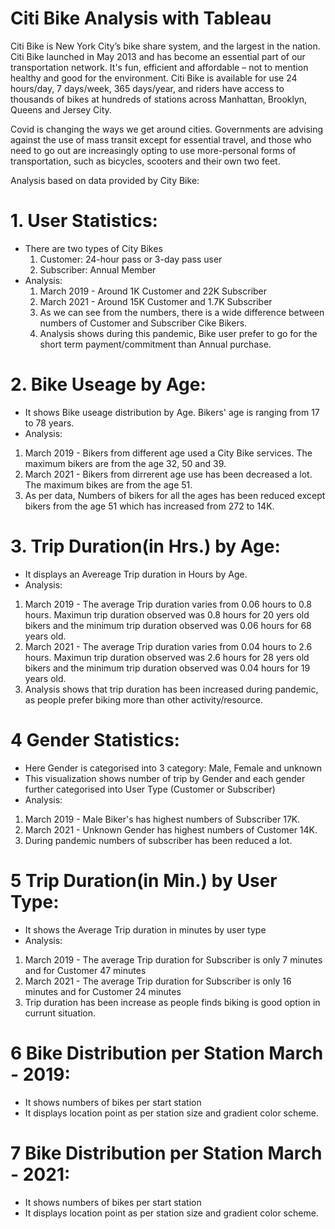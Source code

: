 # Citi Bike Analysis with Tableau
 
Citi Bike is New York City’s bike share system, and the largest in the nation. Citi Bike launched in May 2013 and has become an essential part of our transportation network. It's fun, efficient and affordable – not to mention healthy and good for the environment. Citi Bike is available for use 24 hours/day, 7 days/week, 365 days/year, and riders have access to thousands of bikes at hundreds of stations across Manhattan, Brooklyn, Queens and Jersey City.

Covid is changing the ways we get around cities. Governments are advising against the use of mass transit except for essential travel, and those who need to go out are increasingly opting to use more-personal forms of transportation, such as bicycles, scooters and their own two feet.

Analysis based on data provided by City Bike:

# 1. User Statistics:
- There are two types of City Bikes
  1. Customer: 24-hour pass or 3-day pass user
  2. Subscriber: Annual Member
- Analysis:
  1. March 2019 - Around 1K Customer and 22K Subscriber
  2. March 2021 - Around 15K Customer and 1.7K Subscriber
  3. As we can see from the numbers, there is a wide difference between numbers of Customer and Subscriber Cike Bikers.
  4. Analysis shows during this pandemic, Bike user prefer to go for the short term payment/commitment than Annual purchase.

# 2. Bike Useage by Age:
- It shows Bike useage distribution by Age. Bikers' age is ranging from 17 to 78 years.
- Analysis:
 1. March 2019 - Bikers from different age used a City Bike services. The maximum bikers are from the age 32, 50 and 39. 
 2. March 2021 - Bikers from dirrerent age use has been decreased a lot. The maximum bikes are from the age 51.
 3. As per data, Numbers of bikers for all the ages has been reduced except bikers from the age 51 which has increased from 272 to 14K.

# 3. Trip Duration(in Hrs.) by Age:
- It displays an Avereage Trip duration in Hours by Age.
- Analysis:
 1. March 2019 - The average Trip duration varies from 0.06 hours to 0.8 hours. Maximun trip duration observed was 0.8 hours for 20 yers old bikers and the minimum trip duration observed was 0.06 hours for 68 years old.
 2. March 2021 - The average Trip duration varies from 0.04 hours to 2.6 hours. Maximun trip duration observed was 2.6 hours for 28 yers old bikers and the minimum trip duration observed was 0.04 hours for 19 years old.
 3. Analysis shows that trip duration has been increased during pandemic, as people prefer biking more than other activity/resource.

# 4 Gender Statistics:
- Here Gender is categorised into 3 category: Male, Female and unknown
- This visualization shows number of trip by Gender and each gender further categorised into User Type (Customer or Subscriber)
- Analysis:
 1. March 2019 - Male Biker's has highest numbers of Subscriber 17K.
 2. March 2021 - Unknown Gender has highest numbers of Customer 14K.
 3. During pandemic numbers of subscriber has been reduced a lot.

# 5 Trip Duration(in Min.) by User Type:
- It shows the Average Trip duration in minutes by user type
- Analysis:
 1. March 2019 - The average Trip duration for Subscriber is only 7 minutes and for Customer 47 minutes
 2. March 2021 - The average Trip duration for Subscriber is only 16 minutes and for Customer 24 minutes
 3. Trip duration has been increase as people finds biking is good option in currunt situation.

# 6 Bike Distribution per Station March - 2019:
- It shows numbers of bikes per start station
- It displays location point as per station size and gradient color scheme.

# 7 Bike Distribution per Station March - 2021:
- It shows numbers of bikes per start station
- It displays location point as per station size and gradient color scheme.


